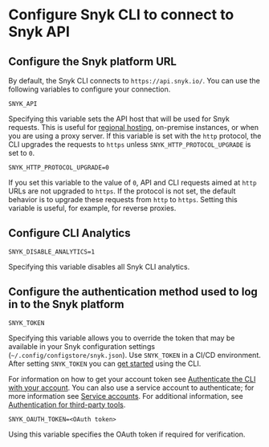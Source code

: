 # Configure Snyk CLI to connect to Snyk API

## **Configure the Snyk platform URL**

By default, the Snyk CLI connects to `https://api.snyk.io/`. You can use the following variables to configure your connection.

`SNYK_API`

Specifying this variable sets the API host that will be used for Snyk requests. This is useful for [regional hosting](../../working-with-snyk/regional-hosting-and-data-residency.md#cli-and-ci-pipeline-urls), on-premise instances, or when you are using a proxy server. If this variable is set with the `http` protocol, the CLI upgrades the requests to `https` unless `SNYK_HTTP_PROTOCOL_UPGRADE` is set to `0`.

`SNYK_HTTP_PROTOCOL_UPGRADE=0`

If you set this variable to the value of `0`, API and CLI requests aimed at `http` URLs are not upgraded to `https`. If the protocol is not set, the default behavior is to upgrade these requests from `http` to `https`. Setting this variable is useful, for example, for reverse proxies.

## **Configure CLI Analytics**

`SNYK_DISABLE_ANALYTICS=1`

Specifying this variable disables all Snyk CLI analytics.

## **Configure the authentication method used to log in to the Snyk platform**

`SNYK_TOKEN`

Specifying this variable allows you to override the token that may be available in your Snyk configuration settings (`~/.config/configstore/snyk.json`). Use `SNYK_TOKEN` in a CI/CD environment. After setting `SNYK_TOKEN` you can [get started](../getting-started-with-the-snyk-cli.md) using the CLI.

For information on how to get your account token see [Authenticate the CLI with your account](../authenticate-to-use-the-cli.md). You can also use a service account to authenticate; for more information see [Service accounts](../../enterprise-setup/service-accounts/). For additional information, see [Authentication for third-party tools](../../enterprise-setup/authentication-for-third-party-tools.md).

`SNYK_OAUTH_TOKEN=<OAuth token>`

Using this variable specifies the OAuth token if required for verification.
